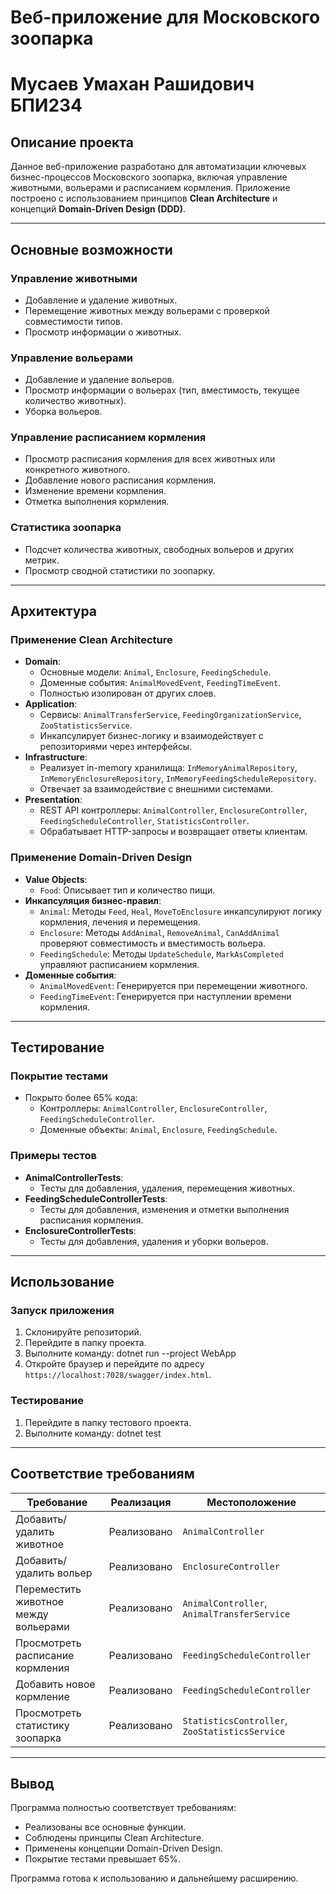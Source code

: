 # Веб-приложение для Московского зоопарка
# Мусаев Умахан Рашидович БПИ234
## Описание проекта
Данное веб-приложение разработано для автоматизации ключевых бизнес-процессов Московского зоопарка, включая управление животными, вольерами и расписанием кормления. Приложение построено с использованием принципов **Clean Architecture** и концепций **Domain-Driven Design (DDD)**.

---

## Основные возможности

### Управление животными
- Добавление и удаление животных.
- Перемещение животных между вольерами с проверкой совместимости типов.
- Просмотр информации о животных.

### Управление вольерами
- Добавление и удаление вольеров.
- Просмотр информации о вольерах (тип, вместимость, текущее количество животных).
- Уборка вольеров.

### Управление расписанием кормления
- Просмотр расписания кормления для всех животных или конкретного животного.
- Добавление нового расписания кормления.
- Изменение времени кормления.
- Отметка выполнения кормления.

### Статистика зоопарка
- Подсчет количества животных, свободных вольеров и других метрик.
- Просмотр сводной статистики по зоопарку.

---

## Архитектура

### Применение Clean Architecture
- **Domain**:
  - Основные модели: `Animal`, `Enclosure`, `FeedingSchedule`.
  - Доменные события: `AnimalMovedEvent`, `FeedingTimeEvent`.
  - Полностью изолирован от других слоев.
- **Application**:
  - Сервисы: `AnimalTransferService`, `FeedingOrganizationService`, `ZooStatisticsService`.
  - Инкапсулирует бизнес-логику и взаимодействует с репозиториями через интерфейсы.
- **Infrastructure**:
  - Реализует in-memory хранилища: `InMemoryAnimalRepository`, `InMemoryEnclosureRepository`, `InMemoryFeedingScheduleRepository`.
  - Отвечает за взаимодействие с внешними системами.
- **Presentation**:
  - REST API контроллеры: `AnimalController`, `EnclosureController`, `FeedingScheduleController`, `StatisticsController`.
  - Обрабатывает HTTP-запросы и возвращает ответы клиентам.

### Применение Domain-Driven Design
- **Value Objects**:
  - `Food`: Описывает тип и количество пищи.
- **Инкапсуляция бизнес-правил**:
  - `Animal`: Методы `Feed`, `Heal`, `MoveToEnclosure` инкапсулируют логику кормления, лечения и перемещения.
  - `Enclosure`: Методы `AddAnimal`, `RemoveAnimal`, `CanAddAnimal` проверяют совместимость и вместимость вольера.
  - `FeedingSchedule`: Методы `UpdateSchedule`, `MarkAsCompleted` управляют расписанием кормления.
- **Доменные события**:
  - `AnimalMovedEvent`: Генерируется при перемещении животного.
  - `FeedingTimeEvent`: Генерируется при наступлении времени кормления.

---

## Тестирование

### Покрытие тестами
- Покрыто более 65% кода:
  - Контроллеры: `AnimalController`, `EnclosureController`, `FeedingScheduleController`.
  - Доменные объекты: `Animal`, `Enclosure`, `FeedingSchedule`.

### Примеры тестов
- **AnimalControllerTests**:
  - Тесты для добавления, удаления, перемещения животных.
- **FeedingScheduleControllerTests**:
  - Тесты для добавления, изменения и отметки выполнения расписания кормления.
- **EnclosureControllerTests**:
  - Тесты для добавления, удаления и уборки вольеров.

---

## Использование

### Запуск приложения
1. Склонируйте репозиторий.
2. Перейдите в папку проекта.
3. Выполните команду:
   dotnet run --project WebApp
4. Откройте браузер и перейдите по адресу `https://localhost:7028/swagger/index.html`.

### Тестирование
1. Перейдите в папку тестового проекта.
2. Выполните команду:
   dotnet test


---

## Соответствие требованиям

| Требование                          | Реализация                                                            | Местоположение                          |
|-------------------------------------|-----------------------------------------------------------------------|-----------------------------------------|
| Добавить/удалить животное           | Реализовано                                                           | `AnimalController`                      |
| Добавить/удалить вольер             | Реализовано                                                           | `EnclosureController`                   |
| Переместить животное между вольерами| Реализовано                                                           | `AnimalController`, `AnimalTransferService` |
| Просмотреть расписание кормления    | Реализовано                                                           | `FeedingScheduleController`             |
| Добавить новое кормление            | Реализовано                                                           | `FeedingScheduleController`             |
| Просмотреть статистику зоопарка     | Реализовано                                                           | `StatisticsController`, `ZooStatisticsService` |

---

## Вывод
Программа полностью соответствует требованиям:
- Реализованы все основные функции.
- Соблюдены принципы Clean Architecture.
- Применены концепции Domain-Driven Design.
- Покрытие тестами превышает 65%.

Программа готова к использованию и дальнейшему расширению.
